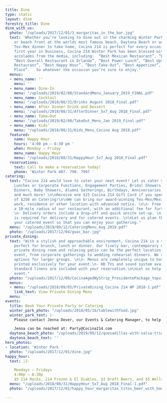 ```yaml
---
title: Dine
type: static
layout: dine
forestry_title: Dine
dine_with_us:
  photo: "/uploads/2017/12/01/3_margaritas_in_the_bar.jpg"
  text: 'Whether you’re looking to dine out in the charming Winter Park Historic District
    or beach front at the worlds most famous beach, Daytona Beach or want an authentic
    Tex-Mex dinner to take home, Cocina 214 is perfect for every occasion. Since its’
    first year in business, Cocina 214 Winter Park has been blessed with numerous
    accolades from the media, including:  “Best Mexican Restaurant”, “Best Tex-Mex”,
    “Best Overall Restaurant in Orlando”, “Best Power Lunch”, “Best Upscale Casual
    Restaurant”, “Best Happy Hour”, “Best Take-Out”, “Best Appetizer”, and “Best Family
    Place”.   So whatever the occasion you’re sure to enjoy.'
  menus:
  - menu_name: ''
    menu: ''
  - menu_name: Dine-In
    menu: "/uploads/2019/02/08/StandardMenu_January_2019_FINAL.pdf"
  - menu_name: Cocktail
    menu: "/uploads/2018/08/31/Drinks August 2018_Final.pdf"
  - menu_name: After Dinner Drink and Dessert
    menu: "/uploads/2018/08/31/AfterDinner_5x7_Aug 2018_Final.pdf"
  - menu_name: Take–Out
    menu: "/uploads/2019/02/08/TakeOut_Menu_Jan 2019_Final.pdf"
  - menu_name: Kids’
    menu: "/uploads/2018/08/31/Kids_Menu_Cocina Aug 2018.pdf"
  featured:
    name: Happy Hour
    hours: '4:00 pm – 6:30 pm '
    when: Monday – Friday
    menu_name: Happy Hour
    menu: "/uploads/2018/08/31/HappyHour_5x7_Aug 2018_Final.pdf"
  reservations:
    text: Call to make a reservation today!
    phone: 'Winter Park 407. 790. 7997 '
catering:
  text: "Cocina 214 would love to cater your next event! Let us cater your Office
    Lunches or Corporate Functions, Engagement Parties, Bridal Showers, Rehearsal
    Dinners, Baby Showers, Alumni Gatherings, Birthdays, Anniversaries, Holiday Parties
    and much more! \n\nReceive one $25 Cocina 214 Gift Card if you spend a minimum
    of $250 on Catering!\n\nWe can bring our award-winning Tex-Mex/Mexican to your
    work, residence or other location with advanced notice. \n\n- Free delivery within
    a 10-mile radius of our restaurant, with an additional fee for further mileage.
    \n- Delivery orders include a drop-off and quick onsite set-up. \n- Minimum Order
    is required for delivery and for catered events. \n\nLet us plan the details of
    your catered event so that you can enjoy your gathering."
  menu: "/uploads/2019/09/12/CateringMenu_Aug 2019.pdf"
  photo: "/uploads/2017/12/04/guac_bar.jpg"
private_dining:
  text: "With a stylish and approachable environment, Cocina 214 is a vibrant spot
    perfect for brunch, lunch or dinner. Our lively bar, contemporary dining room,
    private dining room and relaxing patio can be the perfect location for any major
    event, from corporate gatherings to wedding rehearsal dinners. We also offer buy-out
    options for larger groups. \n\n- Menus are completely unique to host’s needs &
    printed exclusively for your event.\n- HD TVs and sound system available for use.\n-
    Standard linens are included with your reservation.\n\nLet us help plan your momentous
    event."
  photo: "/uploads/2017/12/09/CocinaAgedNyStrip_PresidentePackage_topview_optimized.jpg"
  menus:
  - menu: "/uploads/2018/09/05/PrivateDining_Cocina 214 WP 2018-1.pdf"
    link_text: View Private Dining Menu
  menu: ''
events:
  title: Book Your Private Party or Catering
  winter_park_photo: "/uploads/2018/05/16/tablewithfood.jpg"
  winter_park_text: |-
    Please contact Jenna Dever, our Events & Catering Manager, to help plan your private party or catered event. Please allow up to 48hrs for a response.

    Jenna can be reached at: Party@Cocina214.com
  daytona_beach_photo: "/uploads/2019/09/12/quesadillas-with-salsa-trio-and-BOAT-for-catering.jpg"
  daytona_beach_text: ''
hero_photos:
- location: 'Winter Park '
  photo: "/uploads/2017/12/01/dine.jpg"
happy_hour:
  text: |2-

    Mondays – Fridays
    4:00p – 6:30p
    $5 214 Rocks, 214 Frozen & El Diablos, $3 Draft Beers, and $5 Wells
  menu: "/uploads/2018/08/31/HappyHour_5x7_Aug 2018_Final-1.pdf"
  photo: "/uploads/2017/12/01/happy_hour_margaritas_titos_beer_with_bowl_of_limes.jpg"

---
```

